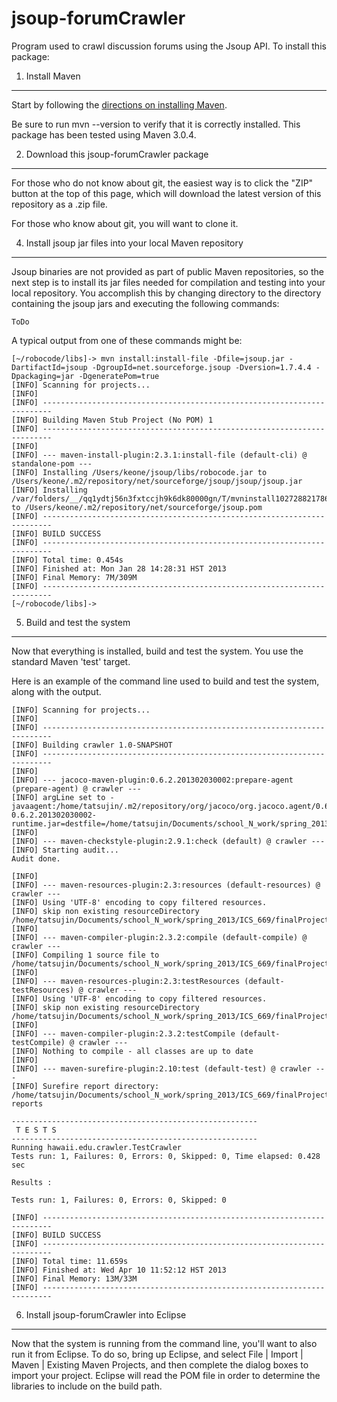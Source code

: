 jsoup-forumCrawler
=====================

Program used to crawl discussion forums using the Jsoup API. To install this package:

1. Install Maven
----------------

Start by following the [directions on installing Maven](http://maven.apache.org/download.cgi).

Be sure to run mvn --version to verify that it is correctly installed.  This package has been tested using Maven 3.0.4.

2. Download this jsoup-forumCrawler package
----------------------------------------------

For those who do not know about git, the easiest way is to click the "ZIP" button at the top of this page, which will download the latest version of this repository as a .zip file. 

For those who know about git, you will want to clone it. 

4. Install jsoup jar files into your local Maven repository
--------------------------------------------------------------

Jsoup binaries are not provided as part of public Maven repositories, so the next step is to install its jar files needed for compilation and testing into your local repository.   You accomplish this by changing directory to the directory containing the jsoup jars and executing the following commands:

```
ToDo
```

A typical output from one of these commands might be:

```
[~/robocode/libs]-> mvn install:install-file -Dfile=jsoup.jar -DartifactId=jsoup -DgroupId=net.sourceforge.jsoup -Dversion=1.7.4.4 -Dpackaging=jar -DgeneratePom=true
[INFO] Scanning for projects...
[INFO]                                                                         
[INFO] ------------------------------------------------------------------------
[INFO] Building Maven Stub Project (No POM) 1
[INFO] ------------------------------------------------------------------------
[INFO] 
[INFO] --- maven-install-plugin:2.3.1:install-file (default-cli) @ standalone-pom ---
[INFO] Installing /Users/keone/jsoup/libs/robocode.jar to /Users/keone/.m2/repository/net/sourceforge/jsoup/jsoup/jsoup.jar
[INFO] Installing /var/folders/__/qq1ydtj56n3fxtccjh9k6dk80000gn/T/mvninstall1027288217865601684.pom to /Users/keone/.m2/repository/net/sourceforge/jsoup.pom
[INFO] ------------------------------------------------------------------------
[INFO] BUILD SUCCESS
[INFO] ------------------------------------------------------------------------
[INFO] Total time: 0.454s
[INFO] Finished at: Mon Jan 28 14:28:31 HST 2013
[INFO] Final Memory: 7M/309M
[INFO] ------------------------------------------------------------------------
[~/robocode/libs]-> 
```
5.  Build and test the system
-----------------------------

Now that everything is installed, build and test the system. You use the standard Maven 'test' target.  

Here is an example of the command line used to build and test the system, along with the output.

```shell
[INFO] Scanning for projects...
[INFO]                                                                         
[INFO] ------------------------------------------------------------------------
[INFO] Building crawler 1.0-SNAPSHOT
[INFO] ------------------------------------------------------------------------
[INFO] 
[INFO] --- jacoco-maven-plugin:0.6.2.201302030002:prepare-agent (prepare-agent) @ crawler ---
[INFO] argLine set to -javaagent:/home/tatsujin/.m2/repository/org/jacoco/org.jacoco.agent/0.6.2.201302030002/org.jacoco.agent-0.6.2.201302030002-runtime.jar=destfile=/home/tatsujin/Documents/school_N_work/spring_2013/ICS_669/finalProject/crawler/target/jacoco.exec
[INFO] 
[INFO] --- maven-checkstyle-plugin:2.9.1:check (default) @ crawler ---
[INFO] Starting audit...
Audit done.

[INFO] 
[INFO] --- maven-resources-plugin:2.3:resources (default-resources) @ crawler ---
[INFO] Using 'UTF-8' encoding to copy filtered resources.
[INFO] skip non existing resourceDirectory /home/tatsujin/Documents/school_N_work/spring_2013/ICS_669/finalProject/crawler/src/main/resources
[INFO] 
[INFO] --- maven-compiler-plugin:2.3.2:compile (default-compile) @ crawler ---
[INFO] Compiling 1 source file to /home/tatsujin/Documents/school_N_work/spring_2013/ICS_669/finalProject/crawler/target/classes
[INFO] 
[INFO] --- maven-resources-plugin:2.3:testResources (default-testResources) @ crawler ---
[INFO] Using 'UTF-8' encoding to copy filtered resources.
[INFO] skip non existing resourceDirectory /home/tatsujin/Documents/school_N_work/spring_2013/ICS_669/finalProject/crawler/src/test/resources
[INFO] 
[INFO] --- maven-compiler-plugin:2.3.2:testCompile (default-testCompile) @ crawler ---
[INFO] Nothing to compile - all classes are up to date
[INFO] 
[INFO] --- maven-surefire-plugin:2.10:test (default-test) @ crawler ---
[INFO] Surefire report directory: /home/tatsujin/Documents/school_N_work/spring_2013/ICS_669/finalProject/crawler/target/surefire-reports

-------------------------------------------------------
 T E S T S
-------------------------------------------------------
Running hawaii.edu.crawler.TestCrawler
Tests run: 1, Failures: 0, Errors: 0, Skipped: 0, Time elapsed: 0.428 sec

Results :

Tests run: 1, Failures: 0, Errors: 0, Skipped: 0

[INFO] ------------------------------------------------------------------------
[INFO] BUILD SUCCESS
[INFO] ------------------------------------------------------------------------
[INFO] Total time: 11.659s
[INFO] Finished at: Wed Apr 10 11:52:12 HST 2013
[INFO] Final Memory: 13M/33M
[INFO] ------------------------------------------------------------------------
```
6.  Install jsoup-forumCrawler into Eclipse
----------------------------------------------

Now that the system is running from the command line, you'll want to also run it from Eclipse.  To do so, bring up Eclipse, and select File | Import | Maven | Existing Maven Projects, and then complete the dialog boxes to import your project.  Eclipse will read the POM file in order to determine the libraries to include on the build path.  




